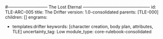 #───────────── The Lost Eternal ──────────────────────
id: TLE-ARC-005
title: The Drifter
version: 1.0-consolidated
parents: [TLE-000]
children: []
engrams:
 - templates:drifter
keywords: [character creation, body plan, attributes, TLE]
uncertainty_tag: Low
module_type: core-rulebook-consolidated